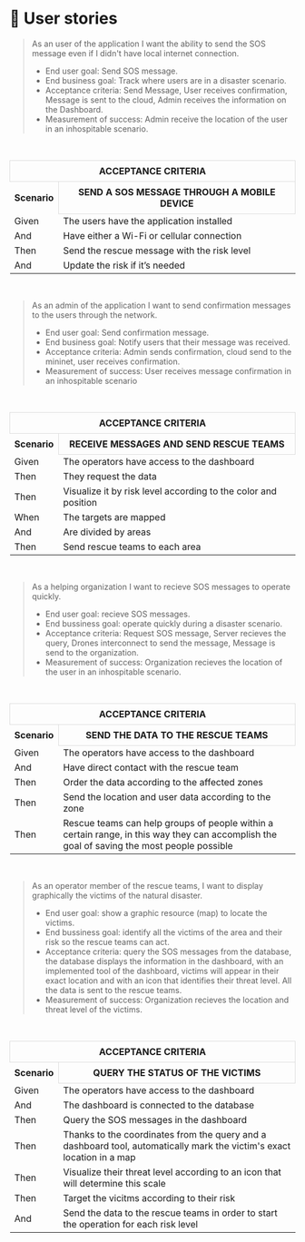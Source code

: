 # 👥 User stories <a name = "user-stories"></a>

>As an user of the application I want the ability to send the SOS message even if I didn't have local internet connection. 
>- End user goal: Send SOS message.
>- End business goal: Track where users are in a disaster scenario.
>- Acceptance criteria: Send Message, User receives confirmation, Message is sent to the cloud, Admin receives the information on the Dashboard.
>- Measurement of success: Admin receive the location of the user in an inhospitable scenario.

<br/>
<table>
<tr> 
  <th colspan="3" style="border: 1px solid #dddddd; padding: 8px;"> ACCEPTANCE CRITERIA </th>
</tr>
<tr> 
  <th> Scenario </th>
  <th colspan="3" style="border: 1px solid #dddddd; padding: 8px;"> SEND A SOS MESSAGE THROUGH A MOBILE DEVICE </th>
</tr>
<tr>
  <td> Given </td>
  <td> The users have the application installed </td>
</tr>
<tr>
  <td> And </td>
  <td> Have either a Wi-Fi or cellular connection </td>
</tr>
<tr>
  <td> Then </td>
  <td> Send the rescue message with the risk level </td>
</tr>
<tr>
  <td> And </td>
  <td> Update the risk if it’s needed </td>
</tr>
</table>
<br/>

>As an admin of the application I want to send confirmation messages to the users through the network. 
>- End user goal: Send confirmation message.
>- End business goal: Notify users that their message was received.
>- Acceptance criteria: Admin sends confirmation, cloud send to the mininet, user receives confirmation.
>- Measurement of success: User receives message confirmation in an inhospitable scenario

<br/>
<table>
<tr> 
  <th colspan="3" style="border: 1px solid #dddddd; padding: 8px;"> ACCEPTANCE CRITERIA </th>
</tr>
<tr> 
  <th> Scenario </th>
  <th colspan="3" style="border: 1px solid #dddddd; padding: 8px;"> RECEIVE MESSAGES AND SEND RESCUE TEAMS </th>
</tr>
<tr>
  <td> Given </td>
  <td> The operators have access to the dashboard </td>
</tr>
<tr>
  <td> Then </td>
  <td> They request the data </td>
</tr>
<tr>
  <td> Then </td>
  <td> Visualize it by risk level according to the color and position </td>
</tr>
<tr>
  <td> When </td>
  <td> The targets are mapped </td>
</tr>
<tr>
  <td> And </td>
  <td> Are divided by areas </td>
</tr>
<tr>
  <td> Then </td>
  <td> Send rescue teams to each area </td>
</tr>
</table>
<br/>

>As a helping organization I want to recieve SOS messages to operate quickly.
>- End user goal: recieve SOS messages.
>- End bussiness goal: operate quickly during a disaster scenario.
>- Acceptance criteria: Request SOS message, Server recieves the query, Drones interconnect to send the message, Message is send to the organization.
>- Measurement of success: Organization recieves the location of the user in an inhospitable scenario.

<br/>
<table>
<tr> 
  <th colspan="3" style="border: 1px solid #dddddd; padding: 8px;"> ACCEPTANCE CRITERIA </th>
</tr>
<tr> 
  <th> Scenario </th>
  <th colspan="3" style="border: 1px solid #dddddd; padding: 8px;"> SEND THE DATA TO THE RESCUE TEAMS </th>
</tr>
<tr>
  <td> Given </td>
  <td> The operators have access to the dashboard </td>
</tr>
<tr>
  <td> And </td>
  <td> Have direct contact with the rescue team </td>
</tr>
<tr>
  <td> Then </td>
  <td> Order the data according to the affected zones </td>
</tr>
<tr>
  <td> Then </td>
  <td>  Send the location and user data according to the zone </td>
</tr>
<tr>
  <td> Then </td>
  <td> Rescue teams can help groups of people within a certain range, in this way they can accomplish the goal of saving the most people possible </td>
</tr>
</table>
<br/>

> As an operator member of the rescue teams, I want to display graphically the victims of the natural disaster.
> 
> - End user goal: show a graphic resource (map) to locate the victims.
> - End bussiness goal: identify all the victims of the area and their risk so the rescue teams can act.
> - Acceptance criteria: query the SOS messages from the database, the database displays the information in the dashboard, with an implemented tool of the dashboard, victims will appear in their exact location and with an icon that identifies their threat level. All the data is sent to the rescue teams.
> - Measurement of success: Organization recieves the location and threat level of the victims.

<br/>
<table>
<tr> 
  <th colspan="3" style="border: 1px solid #dddddd; padding: 8px;"> ACCEPTANCE CRITERIA </th>
</tr>
<tr> 
  <th> Scenario </th>
  <th colspan="3" style="border: 1px solid #dddddd; padding: 8px;"> QUERY THE STATUS OF THE VICTIMS</th>
</tr>
<tr>
  <td> Given </td>
  <td> The operators have access to the dashboard </td>
</tr>
<tr>
  <td> And </td>
  <td> The dashboard is connected to the database </td>
</tr>
<tr>
  <td> Then </td>
  <td> Query the SOS messages in the dashboard </td>
</tr>
<tr>
  <td> Then </td>
  <td>  Thanks to the coordinates from the query and a dashboard tool, automatically mark the victim's exact location in a map</td>
</tr>
<tr>
  <td> Then </td>
  <td> Visualize their threat level according to an icon that will determine this scale</td>
</tr>
<tr>
  <td> Then </td>
  <td> Target the vicitms according to their risk</td>
</tr>
<tr>
  <td> And </td>
  <td> Send the data to the rescue teams in order to start the operation for each risk level</td>
</tr>
</table>
<br/>
